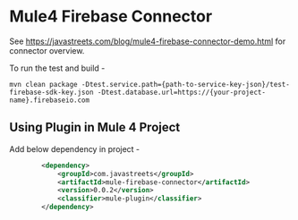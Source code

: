 # Mule4 Firebase Connector

See https://javastreets.com/blog/mule4-firebase-connector-demo.html for connector overview.

To run the test and build - 

`mvn clean package -Dtest.service.path={path-to-service-key-json}/test-firebase-sdk-key.json -Dtest.database.url=https://{your-project-name}.firebaseio.com`

## Using Plugin in Mule 4 Project

Add below dependency in project -

```xml
		<dependency>
			<groupId>com.javastreets</groupId>
			<artifactId>mule-firebase-connector</artifactId>
			<version>0.0.2</version>
			<classifier>mule-plugin</classifier>
		</dependency>
```